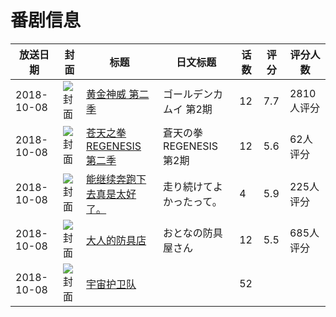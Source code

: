 # 番剧信息

|放送日期|封面|标题|日文标题|话数|评分|评分人数|
|---|---|---|---|---|---|---|
|2018-10-08|![封面](https://lain.bgm.tv/pic/cover/c/82/b2/251547_QG80O.jpg)|[黄金神威 第二季](https://bangumi.tv/subject/251547)|ゴールデンカムイ 第2期|12|7.7|2810人评分|
|2018-10-08|![封面](https://lain.bgm.tv/pic/cover/c/0c/e8/256863_3zVwI.jpg)|[苍天之拳 REGENESIS 第二季](https://bangumi.tv/subject/256863)|蒼天の拳 REGENESIS 第2期|12|5.6|62人评分|
|2018-10-08|![封面](https://lain.bgm.tv/pic/cover/c/17/b4/259135_E3J9f.jpg)|[能继续奔跑下去真是太好了。](https://bangumi.tv/subject/259135)|走り続けてよかったって。|4|5.9|225人评分|
|2018-10-08|![封面](https://lain.bgm.tv/pic/cover/c/d1/46/262112_X22Pp.jpg)|[大人的防具店](https://bangumi.tv/subject/262112)|おとなの防具屋さん|12|5.5|685人评分|
|2018-10-08|![封面](https://lain.bgm.tv/pic/cover/c/2d/1c/429333_nxxX4.jpg)|[宇宙护卫队](https://bangumi.tv/subject/429333)||52|||
